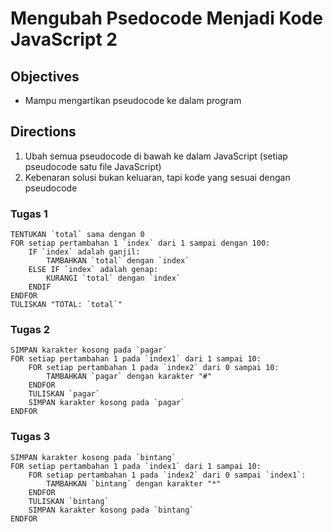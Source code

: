 # Mengubah Psedocode Menjadi Kode JavaScript 2

## Objectives

- Mampu mengartikan pseudocode ke dalam program

## Directions

1. Ubah semua pseudocode di bawah ke dalam JavaScript (setiap pseudocode satu file JavaScript)
2. Kebenaran solusi bukan keluaran, tapi kode yang sesuai dengan pseudocode

### Tugas 1

```
TENTUKAN `total` sama dengan 0
FOR setiap pertambahan 1 `index` dari 1 sampai dengan 100:
    IF `index` adalah ganjil:
        TAMBAHKAN `total` dengan `index`
    ELSE IF `index` adalah genap:
        KURANGI `total` dengan `index`
    ENDIF
ENDFOR
TULISKAN "TOTAL: `total`"
```

### Tugas 2

```
SIMPAN karakter kosong pada `pagar`
FOR setiap pertambahan 1 pada `index1` dari 1 sampai 10:
    FOR setiap pertambahan 1 pada `index2` dari 0 sampai 10:
        TAMBAHKAN `pagar` dengan karakter "#"
    ENDFOR
    TULISKAN `pagar`
    SIMPAN karakter kosong pada `pagar`
ENDFOR
```

### Tugas 3

```
SIMPAN karakter kosong pada `bintang`
FOR setiap pertambahan 1 pada `index1` dari 1 sampai 10:
    FOR setiap pertambahan 1 pada `index2` dari 0 sampai `index1`:
        TAMBAHKAN `bintang` dengan karakter "*"
    ENDFOR
    TULISKAN `bintang`
    SIMPAN karakter kosong pada `bintang`
ENDFOR
```